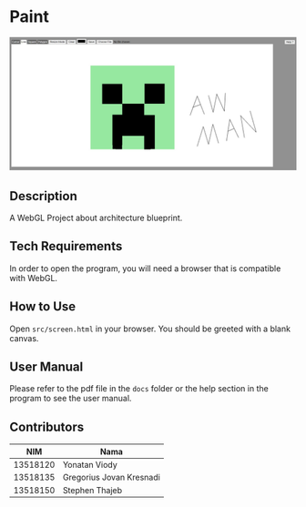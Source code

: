 # Paint
![Paint](docs/screenshot.jpg)

## Description
A WebGL Project about architecture blueprint.

## Tech Requirements
In order to open the program, you will need a browser that is compatible with WebGL. 

## How to Use
Open `src/screen.html` in your browser. You should be greeted with a blank canvas.

## User Manual
Please refer to the pdf file in the `docs` folder or the help section in the program to see the user manual.

## Contributors
NIM | Nama 
--- | ---
13518120 | Yonatan Viody
13518135 | Gregorius Jovan Kresnadi
13518150 | Stephen Thajeb